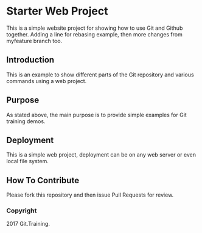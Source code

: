 # Starter Web Project

This is a simple website project for
showing how to use Git and Github together.
Adding a line for rebasing example, then
more changes from myfeature branch too.

## Introduction

This is an example to show different parts
of the Git repository and various commands
using a web project.

## Purpose

As stated above, the main purpose is to
provide simple examples for Git training
demos.

## Deployment

This is a simple web project, deployment
can be on any web server or even local
file system.

## How To Contribute

Please fork this repository and then issue Pull Requests for
review.

### Copyright

2017 Git.Training.